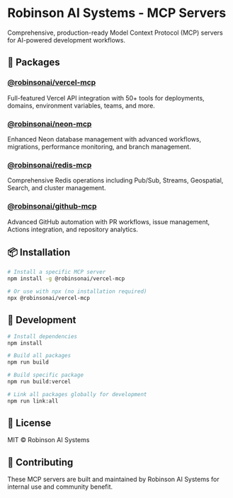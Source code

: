 # Robinson AI Systems - MCP Servers

Comprehensive, production-ready Model Context Protocol (MCP) servers for AI-powered development workflows.

## 🚀 Packages

### [@robinsonai/vercel-mcp](./packages/vercel-mcp)
Full-featured Vercel API integration with 50+ tools for deployments, domains, environment variables, teams, and more.

### [@robinsonai/neon-mcp](./packages/neon-mcp)
Enhanced Neon database management with advanced workflows, migrations, performance monitoring, and branch management.

### [@robinsonai/redis-mcp](./packages/redis-mcp)
Comprehensive Redis operations including Pub/Sub, Streams, Geospatial, Search, and cluster management.

### [@robinsonai/github-mcp](./packages/github-mcp)
Advanced GitHub automation with PR workflows, issue management, Actions integration, and repository analytics.

## 📦 Installation

```bash
# Install a specific MCP server
npm install -g @robinsonai/vercel-mcp

# Or use with npx (no installation required)
npx @robinsonai/vercel-mcp
```

## 🔧 Development

```bash
# Install dependencies
npm install

# Build all packages
npm run build

# Build specific package
npm run build:vercel

# Link all packages globally for development
npm run link:all
```

## 📄 License

MIT © Robinson AI Systems

## 🤝 Contributing

These MCP servers are built and maintained by Robinson AI Systems for internal use and community benefit.

